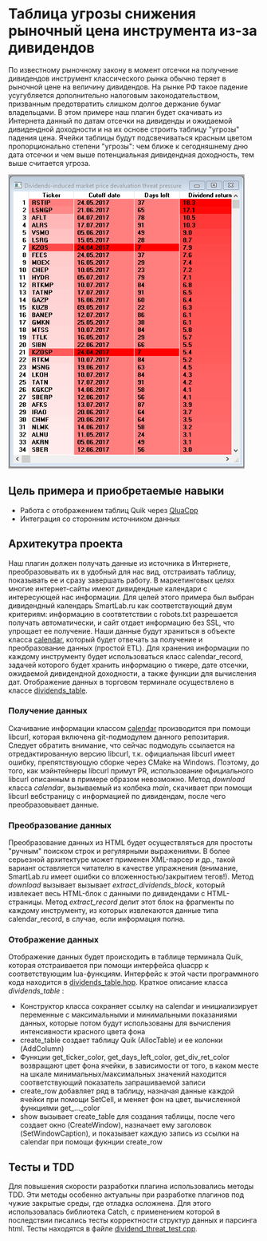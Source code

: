 # Таблица угрозы снижения рыночный цена инструмента из-за дивидендов #

По известному рыночному закону в момент отсечки на получение дивидендов инструмент классического рынка 
обычно теряет в рыночной цене на величину дивидендов.
На рынке РФ такое падение усугубляется дополнительно налоговым законодательством, 
призванным предотвратить слишком долгое держание бумаг владельцами.
В этом примере наш плагин будет скачивать из Интернета данный по датам отсечки
на дивиденды и ожидаемой дивидендной доходности и на их
основе строить таблицу "угрозы" падения цена. 
Ячейки таблицы будут подсвечиваться красным цветом пропорционально степени "угрозы": 
чем ближе к сегодняшнему
дню дата отсечки и чем выше потенциальная дивидендная доходность, тем выше считается угроза.

 ![Таблица угрозы снижения цены из-за дивидендов](doc/table_screenshot.png)
 
## Цель примера и приобретаемые навыки ##
 * Работа с отображением таблиц Quik через [QluaCpp](https://github.com/elelel/qluacpp.git)
 * Интеграция со сторонним источником данных

## Архитекутра проекта ##

Наш плагин должен получать данные из источника в Интернете, преобразовывать их в удобный для нас вид,
отстраивать таблицу, показывать ее и сразу завершать работу.
В маркетинговых целях многие интернет-сайты имеют дивидендные календари с интересующей нас
информации. Для целей этого примера был выбран дивидендный календарь SmartLab.ru как
соответствующий двум критериям: информацию в соотвтетствии с robots.txt разрешается получать
автоматически, и сайт отдает информацию без SSL, что упрощает ее получение.
Наши данные будут храниться в объекте класса [calendar](src/calendar.hpp), который будет отвечать
за получение и преобразование данных (простой ETL). Для хранения информации по каждому инструменту будет использоваться
класс calendar_record, задачей которого будет хранить информацию о тикере, дате отсечки, ожидаемой дивидендной доходности,
а также функции для вычисления дат.
Отображение данных в торговом терминале осуществлено в классе [dividends_table](src/dividens_table.hpp).

### Получение данных ###

Скачивание информации классом [calendar](src/calendar.cpp) производится при помощи libcurl, которая включена git-подмодулем
данного репозитария. Следует обратить внимание, что сейчас подмодуль ссылается на отредактированную версию
libcurl, т.к. официальная libcurl имеет ошибку, препятствующую сборке через CMake на Windows.
Поэтому, до того, как мэйнтейнеры libcurl примут PR, использование официального libcurl описанным в примере
образом невозможно. Метод *download* класса *calendar*, вызываемый из колбека *main*, скачивает при помощи libcurl вебстраницу
с информацией по дивидендам, после чего преобразовывает данные.

### Преобразование данных ###

Преобразование данных из HTML будет осуществляться для простоты "ручным" поиском строк и регулярными
выражениями. В более серьезной архитектуре может применен XML-парсер и др., такой вариант
оставляется читателю в качестве упражнения (внимание, SmartLab.ru имеет ошибки со вложенностью/закрытием тегов!).
Метод *download* вызывает вызывает *extract_dividends_block*, который извлекает весь HTML-блок с данными по дивидендами с
HTML-страницы. Метод *extract_record* делит этот блок на фрагменты по каждому инструменту, из которых извлекаются данные
типа calendar_record, в случае, если информация полна.

### Отображение данных ###
Отображение данных будет происходить в таблице терминала Quik, которая отстраивается при помощи интерфейса qluacpp
к соответствующим lua-функциям. Интерфейс к этой части программного кода находится в [dividends_table.hpp](src/dividends_table.hpp). Краткое описание класса *dividends_table* :

 * Конструктор класса сохраняет ссылку на calendar и инициализирует переменные с максимальными и минимальными
   показаниями данных, которые потом будут использованы для вычисления интенсивности красного цвета фона
 * create_table создает таблицу Quik (AllocTable) и ее колонки (AddColumn)
 * Функции get_ticker_color, get_days_left_color, get_div_ret_color возвращают цвет фона ячейки, в зависимости от
   того, в каком месте на шкале минимальных/максимальных значений находится соответствующий
   показатель запрашиваемой записи
 * create_row добавляет ряд в таблицу, назначая данные каждой ячейки при помощи SetCell, и меняет фон на цвет,
   вычисленной функциями get_..._color
 * show вызывает create_table для создания таблицы, после чего создает окно (CreateWindow), назначает ему заголовок (SetWindowCaption), и показывает каждую запись из ссылки на calendar при помощи фукнции create_row

## Тесты и TDD ##

Для повышения скорости разработки плагина использовались методы TDD. Эти методы особенно актуальны при разработке плагинов под чужие закрытые среды, где отладка осложнена. Для этого использовалась библиотека Catch,
с применением которой в последствии писались тесты корректности структур данных и парсинга html.
Тесты находятся в файле [dividend_threat_test.cpp](test/dividend_threat_test.cpp).
